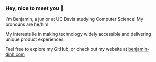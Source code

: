 ### Hey, nice to meet you 👋

I'm Benjamin, a junior at UC Davis studying Computer Science! My pronouns are he/him.

My interests lie in making technology widely accessible and delivering unique product experiences.

Feel free to explore my GitHub, or check out my website at [benjamin-dinh.com](https://benjamin-dinh.com/) 
